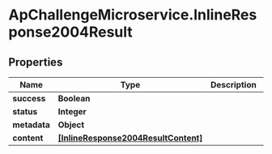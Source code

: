 # ApChallengeMicroservice.InlineResponse2004Result

## Properties
Name | Type | Description | Notes
------------ | ------------- | ------------- | -------------
**success** | **Boolean** |  | [optional] 
**status** | **Integer** |  | [optional] 
**metadata** | **Object** |  | [optional] 
**content** | [**[InlineResponse2004ResultContent]**](InlineResponse2004ResultContent.md) |  | [optional] 


